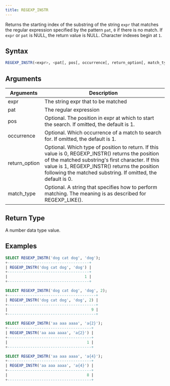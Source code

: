 ```yaml
---
title: REGEXP_INSTR
---
```


Returns the starting index of the substring of the string `expr` that matches the regular expression specified by the pattern `pat`, `0` if there is no match. If `expr` or `pat` is NULL, the return value is NULL. Character indexes begin at `1`.

## Syntax

```sql
REGEXP_INSTR(<expr>, <pat[, pos[, occurrence[, return_option[, match_type]]]]>)
```

## Arguments

| Arguments     | Description                                                                                                                                                                                                                                                            |
|---------------|------------------------------------------------------------------------------------------------------------------------------------------------------------------------------------------------------------------------------------------------------------------------|
| expr          | The string expr that to be matched                                                                                                                                                                                                                                     |
| pat           | The regular expression                                                                                                                                                                                                                                                 |
| pos           | Optional. The position in expr at which to start the search. If omitted, the default is 1.                                                                                                                                                                             |
| occurrence    | Optional. Which occurrence of a match to search for. If omitted, the default is 1.                                                                                                                                                                                     |
| return_option | Optional. Which type of position to return. If this value is 0, REGEXP_INSTR() returns the position of the matched substring's first character. If this value is 1, REGEXP_INSTR() returns the position following the matched substring. If omitted, the default is 0. |
| match_type    | Optional. A string that specifies how to perform matching. The meaning is as described for REGEXP_LIKE().                                                                                                                                                              |

## Return Type

A number data type value.

## Examples

```sql
SELECT REGEXP_INSTR('dog cat dog', 'dog');
+------------------------------------+
| REGEXP_INSTR('dog cat dog', 'dog') |
+------------------------------------+
|                                  1 |
+------------------------------------+

SELECT REGEXP_INSTR('dog cat dog', 'dog', 2);
+---------------------------------------+
| REGEXP_INSTR('dog cat dog', 'dog', 2) |
+---------------------------------------+
|                                     9 |
+---------------------------------------+

SELECT REGEXP_INSTR('aa aaa aaaa', 'a{2}');
+-------------------------------------+
| REGEXP_INSTR('aa aaa aaaa', 'a{2}') |
+-------------------------------------+
|                                   1 |
+-------------------------------------+

SELECT REGEXP_INSTR('aa aaa aaaa', 'a{4}');
+-------------------------------------+
| REGEXP_INSTR('aa aaa aaaa', 'a{4}') |
+-------------------------------------+
|                                   8 |
+-------------------------------------+
```
